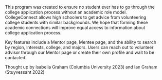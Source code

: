 

This program was created to ensure no student ever has to go through the college application process without an academic role model. CollegeConnect allows high schoolers to get advice from volunteering college students with similar backgrounds. We hope that forming these academic connections will improve equal access to information about college application process.

Key features include a Mentor page, Mentee page, and the ability to search by region, interests, college, and majors. Users can reach out to volunteer advisor through our Mentor page or create their own profile and wait to be contacted.

Thought up by Isabella Graham (Columbia University 2023) and Ian Graham (Stuyvessant 2022)
